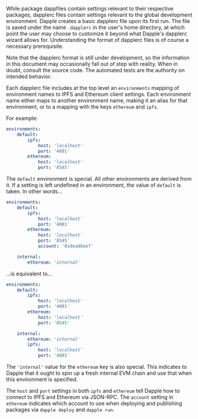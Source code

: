 While package dappfiles contain settings relevant to their respective packages,
dapplerc files contain settings relevant to the global development environment.
Dapple creates a basic dapplerc file upon its first run. The file is saved under
the name `.dapplerc` in the user's home directory, at which point the user may
choose to customize it beyond what Dapple's dapplerc wizard allows for.
Understanding the format of dapplerc files is of course a necessary
prerequisite.

Note that the dapplerc format is still under development, so the information in
this document may occasionally fall out of step with reality. When in doubt,
consult the source code. The automated tests are the authority on intended
behavior.

Each dapplerc file includes at the top level an `environments` mapping of
environment names to IPFS and Ethereum client settings. Each environment name
either maps to another environment name, making it an alias for that
environment, or to a mapping with the keys `ethereum` and `ipfs`.

For example:

```yaml
environments:
    default:
        ipfs:
            host: 'localhost'
            port: '4001'
        ethereum:
            host: 'localhost'
            port: '8545'
```

The `default` environment is special. All other environments are derived from
it. If a setting is left undefined in an environment, the value of `default` is
taken. In other words...

```yaml
environments:
    default:
        ipfs:
            host: 'localhost'
            port: '4001'
        ethereum:
            host: 'localhost'
            port: '8545'
            account: '0xdeadbeef'

    internal:
        ethereum: 'internal'
```

...is equivalent to...

```yaml
environments:
    default:
        ipfs:
            host: 'localhost'
            port: '4001'
        ethereum:
            host: 'localhost'
            port: '8545'

    internal:
        ethereum: 'internal'
        ipfs:
            host: 'localhost'
            port: '4001'
```

The `'internal'` value for the `ethereum` key is also special. This indicates to
Dapple that it ought to spin up a fresh internal EVM chain and use that when
this environment is specified.

The `host` and `port` settings in both `ipfs` and `ethereum` tell Dapple how to
connect to IPFS and Ethereum via JSON-RPC. The `account` setting in `ethereum`
indicates which account to use when deploying and publishing packages via
`dapple deploy` and `dapple run`.
